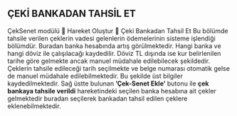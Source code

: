 ## ÇEKİ BANKADAN TAHSİL ET
ÇekSenet modülü  Hareket Oluştur  Çeki Bankadan Tahsil Et
Bu bölümde tahsile verilen çeklerin vadesi gelenlerin ödemelerinin sisteme işlendiği bölümdür. Buradan banka hesabında artış görülmektedir. 
Hangi banka ve hangi döviz ile çalışılacağı kaydedilir. Döviz TL dışında ise kur belirlenilen tarihe göre gelmekte ancak manuel müdahale edilebilecek şekildedir.  Çeklerin tahsile edileceği tarih seçilmekte ve belge numarası otomatik gelse de manuel müdahale edilebilmektedir. Bu şekilde üst bilgiler kaydedilmektedir. 
Sağ üstte bulunan **’Çek-Senet Ekle’** butonu ile **çek bankaya tahsile verildi** hareketindeki seçilen banka hesabına ait çekler gelmektedir buradan seçilerek bankadan tahsil edilen çeklere eklenebilmektedir. 
